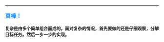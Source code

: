 ----------

#### <font color=#1E90FF size=4>**真棒！**</font>



#### 复杂是由多个简单组合而成的。面对复杂的情况，首先要做的还是仔细观察，分解目标任务。然后一步一步的实现。